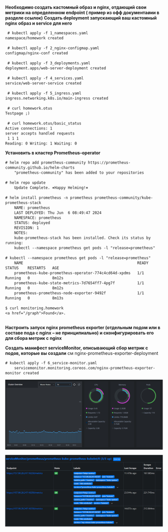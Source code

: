 **Необходимо создать кастомный образ и nginx, отдающий свои метрики на определенном endpoint ( пример из офф документаøии в разделе ссылок)**
**Создать deployment запускающий ваш кастомный nginx образ и service для него**
```
 # kubectl apply -f 1_namespaces.yaml 
namespace/homework created

 # kubectl apply -f 2_nginx-configmap.yaml 
configmap/nginx-conf created

 # kubectl apply -f 3_deployments.yaml 
deployment.apps/web-server-deployment created

 # kubectl apply -f 4_services.yaml 
service/web-server-service created

 # kubectl apply -f 5_ingress.yaml 
ingress.networking.k8s.io/main-ingress created

 # curl homework.otus
Testpage ;)

 # curl homework.otus/basic_status
Active connections: 1 
server accepts handled requests
 1 1 1 
Reading: 0 Writing: 1 Waiting: 0 
```
**Установить в кластер Prometheus-operator**
```
# helm repo add prometheus-community https://prometheus-community.github.io/helm-charts
    "prometheus-community" has been added to your repositories

# helm repo update
    Update Complete. ⎈Happy Helming!⎈

# helm install prometheus -n prometheus prometheus-community/kube-prometheus-stack
    NAME: prometheus
    LAST DEPLOYED: Thu Jun  6 08:49:47 2024
    NAMESPACE: prometheus
    STATUS: deployed
    REVISION: 1
    NOTES:
    kube-prometheus-stack has been installed. Check its status by running:
    kubectl --namespace prometheus get pods -l "release=prometheus"

# kubectl --namespace prometheus get pods -l "release=prometheus"
    NAME                                                   READY   STATUS    RESTARTS   AGE
    prometheus-kube-prometheus-operator-774c4cd64d-xpdms   1/1     Running   0          8m12s
    prometheus-kube-state-metrics-7d7654ff7-4pg7f          1/1     Running   0          8m12s
    prometheus-prometheus-node-exporter-9492f              1/1     Running   0          8m13s

$ curl monitoring.homework
<a href="/graph">Found</a>.


```
**Настроить запуск nginx prometheus exporter (отдельным подом или в составе пода с nginx – не принципиально) и сконфигурировать его для сбора метрик с nginx**


**Создать манифест serviceMonitor, описывающий сбор метрик с подов, которые вы создали**
см nginx-prometheus-exporter-deployment

```
# kubectl apply -f 6_service-monitor.yaml 
    servicemonitor.monitoring.coreos.com/nginx-prometheus-exporter-monitor created
```

![lens-monitoring](lens-monitoring.png)


![prometheus-monitoring](image.png)